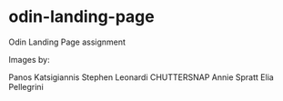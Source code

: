 # odin-landing-page
Odin Landing Page assignment

Images by:

Panos Katsigiannis
Stephen Leonardi
CHUTTERSNAP
Annie Spratt
Elia Pellegrini